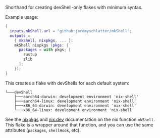 Shorthand for creating devShell-only flakes with minimum syntax.

Example usage:

```nix
{
  inputs.mkShell.url = "github:jeremyschlatter/mkShell";
  outputs =
    { mkShell, nixpkgs, ... }:
    mkShell nixpkgs (pkgs: {
      packages = with pkgs; [
        rustup
        zlib
      ];
    });
}
```

This creates a flake with devShells for each default system:


```
└───devShell
    ├───aarch64-darwin: development environment 'nix-shell'
    ├───aarch64-linux: development environment 'nix-shell'
    ├───x86_64-darwin: development environment 'nix-shell'
    └───x86_64-linux: development environment 'nix-shell'
```

See the [nixpkgs](https://nixos.org/manual/nixpkgs/stable/#sec-pkgs-mkShell) and [nix.dev](https://nix.dev/tutorials/first-steps/declarative-shell.html) documentation on the nix function `mkShell`. This flake is a wrapper around that function, and you can use the same attributes (`packages`, `shellHook`, etc).

